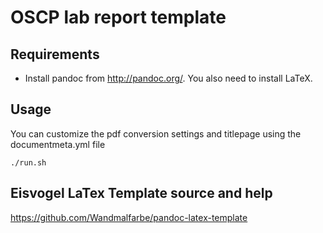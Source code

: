 # OSCP lab report template 
## Requirements

* Install pandoc from http://pandoc.org/. You also need to install LaTeX.

## Usage

You can customize the pdf conversion settings and titlepage using the documentmeta.yml file

```
./run.sh
```

## Eisvogel LaTex Template source and help
https://github.com/Wandmalfarbe/pandoc-latex-template


